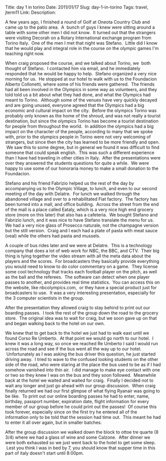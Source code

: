 Title: day 1 in torino
Date: 2011/01/17
Slug: day-1-in-torino
Tags: travel, jterm11
Link: 
Description: 


<p>A few years ago, I finished a round of Golf at Oneota Country Club and came up to the patio area.  A  bunch of guys I knew were sitting around a table with some other men I did not know.  It turned out that the strangers were visiting Decorah on a Rotary International exchange program from Torino Italy.  One of the men I met that night was Stefano.  Little did I know that he would play and integral role in the course on the olympic games I'm teaching right now.</p><p>When craig proposed the course, and we talked about Torino, we  both thought of Stefano.  I contacted him via email, and he immediately responded that he would be happy to help.  Stefano organized a very nice morning for us.  He stopped at our hotel to walk with us to the Foundacion Alberto Collonetti, where some of his friends were gathered.  The friends had all been involved in the Olympics in some way as volunteers, and they told told us a bit about what they had done, and what the Olympics had meant to Torino.  Although some of the venues have very quickly decayed and are going unused, everyone agreed that the Olympics had a big economic and cultural impact on the city.  Before the olympics Torino was probably only known as the home of the shroud, and was not really a tourist destination, but since the olympics Torino has become a tourist destination for people from throughout the world.  In addition the olympics had a big impact on the character of the people, according to many that we spoke with, prior to the olympics people in Torino were not very welcoming of strangers, but since then the city has learned to be more friendly and open.  We saw this to some degree, but in general we found it was difficult to find someone that could speak english.  This was such a different experience than I have had traveling in other cities in Italy.  After the presentations were over they answered the students questions for quite a while.  We were happy to use some of our honoraria money to make a small donation to the Foundacion.</p><p>Stefano and his friend Fabrizio helped us the rest of the day by accompanying us to the Olympic Village, to lunch, and even to our second meeting of the day with Delatre.  For lunch we walked through the abandoned village and over to a rehabilitated Fiat factory.  The factory has been turned into a mall, and office building.  Across the street from the end of the mall is a place called Eataly, which is a very nice high end grocery store (more on this later) that also has a cafeteria.  We bought Stefano and Fabrizio lunch, and it was nice to have Stefano translate the menu for us. We had a very nice glass of Prosecco naturale, not the champagne version but the still version.  Craig and I each had a plate of pasta with meat sauce (veal) while the others had pasta and mussels.</p><p>A couple of bus rides later and we were at Delatre.  This is a technology company that does a lot of web work for NBC, the BBC, and CTV.  Their big thing is tying together the video stream with all the meta data about the players and the scores.  For broadcasters they basically provide everything you would need to know to do color commentary on a game.  They license some cool technology that tracks each football player on the pitch, as well as the ball and the referees.  The software can detect when one player passes to another, and provides real time statistics.  You can access this on the website, like nbcolympics.com,  or they have a special product just for broadcasters to use.  It was a very interesting presentation, especially for the 3 computer scientists in the group.</p><p>After the presentation they allowed craig to stay behind to print out our boarding passes.  I took the rest of the group down the road to the grocery store.  The original idea was to wait for craig, but we soon gave up on that and began walking back to the hotel on our own.</p><p>We knew that to get back to the hotel we just had to walk east until we found Corso Re Umberto.  At that point we would go north to our hotel.  I knew it was a long way, so once we reached Re Umberto I said I would run across the road and see if the bus went all the way up to our hotel.  Unfortunately as I was asking the bus driver this question, he just started driving away.  I tried to wave to the confused looking students on the other side of the road, who were staring at the place the bus used to be as if I had somehow vanished into thin air.  I did manage to make eye contact with one or two so they knew I was on the bus and they soon followed.  Meanwhile back at the hotel we waited and waited for craig.  Finally I decided not to wait any longer and just go ahead with our group discussion.  When craig finally returned we had our first glimpse of what flying Ryanair was going to be like.  To print out our online boarding passes he had to enter, name, birthday, passport number, expiration date, flight information for every member of our group before he could print out the passes!  Of course this took forever, especially since on the first try he entered all of the information only to be told that the session had time out.  This meant he had to enter it all over again, but in smaller batches.</p><p>After the group discussion we walked down the block to ottoe tre quarte (8 3/4) where we had a glass of wine and some Calzone.  After dinner we were both exhausted so we just went back to the hotel to get some sleep.  Lest you think I was in bed by 7, you should know that supper time in this part of italy doesn't start until 8:00pm.</p><p> </p><p> </p><div class="blogger-post-footer"><img width='1' height='1' src='https://blogger.googleusercontent.com/tracker/2759017781463016019-3817729527587259455?l=blog.bonelakesoftware.com' alt='' /></div>
